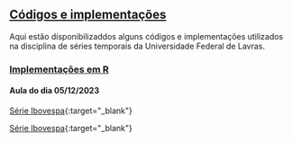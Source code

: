 ## [Códigos e implementações](#)

Aqui estão disponibilizaddos alguns códigos e implementações utilizados na disciplina de séries temporais da Universidade Federal de Lavras.


### [Implementações em R](#)

#### Aula do dia 05/12/2023
[Série Ibovespa](https://github.com/Luizpala/series_temporais/blob/main/dados/%5EBVSP.csv){:target="_blank"}

[Série Ibovespa](https://github.com/Luizpala/series_temporais/blob/main/dados/%5EBVSP.csv "download"){:target="_blank"}

